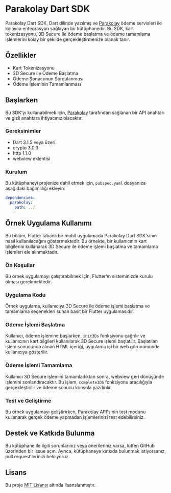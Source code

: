 # Parakolay Dart SDK

Parakolay Dart SDK, Dart dilinde yazılmış ve [Parakolay](https://www.parakolay.com) ödeme servisleri ile kolayca entegrasyon sağlayan bir kütüphanedir. Bu SDK, kart tokenizasyonu, 3D Secure ile ödeme başlatma ve ödeme tamamlama işlemlerini kolay bir şekilde gerçekleştirmenize olanak tanır.

## Özellikler

- Kart Tokenizasyonu
- 3D Secure ile Ödeme Başlatma
- Ödeme Sonucunun Sorgulanması
- Ödeme İşleminin Tamamlanması

## Başlarken

Bu SDK'yı kullanabilmek için, [Parakolay](https://www.parakolay.com) tarafından sağlanan bir API anahtarı ve gizli anahtara ihtiyacınız olacaktır.

### Gereksinimler

- Dart 3.1.5 veya üzeri
- crypto 3.0.3
- http 1.1.0
- webview eklentisi

### Kurulum

Bu kütüphaneyi projenize dahil etmek için, `pubspec.yaml` dosyanıza aşağıdaki bağımlılığı ekleyin:

```yaml
dependencies:
  parakolay:
    path: ../
```

## Örnek Uygulama Kullanımı

Bu bölüm, Flutter tabanlı bir mobil uygulamada Parakolay Dart SDK'sının nasıl kullanılacağını göstermektedir. Bu örnekte, bir kullanıcının kart bilgilerini kullanarak 3D Secure ile ödeme işlemi başlatma ve tamamlama işlemleri ele alınmaktadır.

### Ön Koşullar

Bu örnek uygulamayı çalıştırabilmek için, Flutter'ın sisteminizde kurulu olması gerekmektedir.

### Uygulama Kodu

Örnek uygulama, kullanıcıya 3D Secure ile ödeme işlemi başlatma ve tamamlama seçenekleri sunan basit bir Flutter uygulamasıdır.

### Ödeme İşlemi Başlatma

Kullanıcı, ödeme işlemine başlarken, `init3Ds` fonksiyonu çağrılır ve kullanıcının kart bilgileri kullanılarak 3D Secure işlemi başlatılır. Başlatılan işlem sonucunda alınan HTML içeriği, uygulama içi bir web görünümünde kullanıcıya gösterilir.

### Ödeme İşlemi Tamamlama

Kullanıcı 3D Secure işlemini tamamladıktan sonra, webview geri dönüşünde işlemini sonlandıracaktır. Bu işlem, `complete3DS` fonksiyonu aracılığıyla gerçekleştirilir ve ödeme sonucu konsola yazdırılır.

### Test ve Geliştirme

Bu örnek uygulamayı geliştirirken, Parakolay API'sinin test modunu kullanarak gerçek ödeme yapmadan işlemlerinizi test edebilirsiniz.

## Destek ve Katkıda Bulunma

Bu kütüphane ile ilgili sorunlarınız veya önerileriniz varsa, lütfen GitHub üzerinden bir issue açın. Ayrıca, kütüphaneye katkıda bulunmak istiyorsanız, pull request'lerinizi bekliyoruz.


## Lisans

Bu proje [MIT Lisansı](LICENSE) altında lisanslanmıştır.